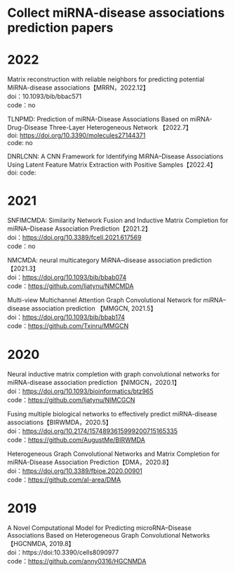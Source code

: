 # Collect miRNA-disease associations  prediction papers

# 2022

Matrix reconstruction with reliable neighbors for predicting potential MiRNA-disease associations【MRRN，2022.12】  
doi：10.1093/bib/bbac571     
code：no     

TLNPMD: Prediction of miRNA-Disease Associations Based on miRNA-Drug-Disease Three-Layer Heterogeneous Network 【2022.7】  
doi: https://doi.org/10.3390/molecules27144371     
code: no  

DNRLCNN: A CNN Framework for Identifying MiRNA–Disease Associations Using Latent Feature Matrix Extraction with Positive Samples【2022.4】  
doi: 
code:  

# 2021
SNFIMCMDA: Similarity Network Fusion and Inductive Matrix Completion for miRNA–Disease Association Prediction【2021.2】  
doi：https://doi.org/10.3389/fcell.2021.617569  
code：no  

NMCMDA: neural multicategory MiRNA–disease association prediction【2021.3】  
doi：https://doi.org/10.1093/bib/bbab074  
code：https://github.com/ljatynu/NMCMDA    

Multi-view Multichannel Attention Graph Convolutional Network for miRNA–disease association prediction 【MMGCN, 2021.5】   
doi：https://doi.org/10.1093/bib/bbab174    
code：https://github.com/Txinru/MMGCN      



# 2020
Neural inductive matrix completion with graph convolutional networks for miRNA-disease association prediction【NIMGCN，2020.1】  
doi：https://doi.org/10.1093/bioinformatics/btz965  
code：https://github.com/ljatynu/NIMCGCN  

Fusing multiple biological networks to effectively predict miRNA-disease associations【BIRWMDA，2020.5】  
doi：https://doi.org/10.2174/1574893615999200715165335  
code：https://github.com/AugustMe/BIRWMDA  

Heterogeneous Graph Convolutional Networks and Matrix Completion for miRNA-Disease Association Prediction【DMA，2020.8】  
doi：https://doi.org/10.3389/fbioe.2020.00901  
code：https://github.com/aI-area/DMA  

# 2019  
A Novel Computational Model for Predicting microRNA–Disease Associations Based on Heterogeneous Graph Convolutional Networks【HGCNMDA, 2019.8】  
doi：https://doi:10.3390/cells8090977  
code：https://github.com/anny0316/HGCNMDA    
